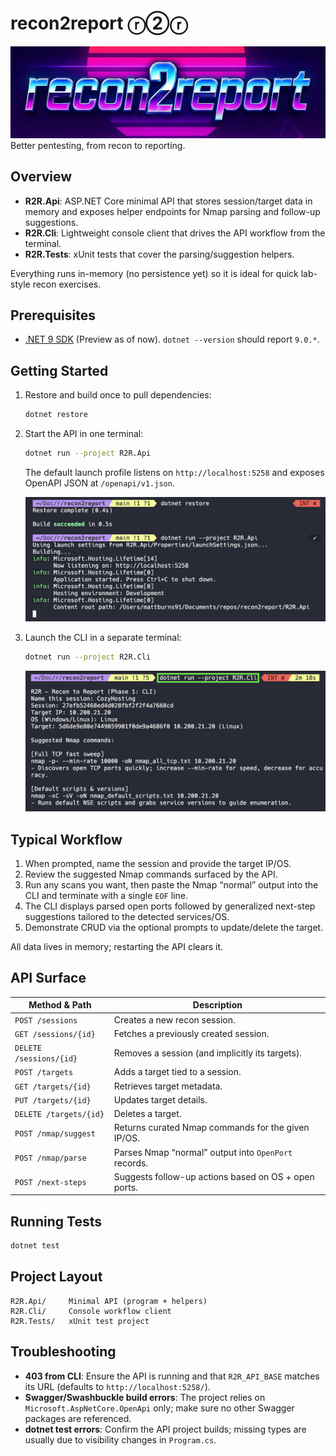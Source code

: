 # recon2report ⓡ②ⓡ
![img1](./assets/r2r-logo.png)
Better pentesting, from recon to reporting.

## Overview
- **R2R.Api**: ASP.NET Core minimal API that stores session/target data in memory and exposes helper endpoints for Nmap parsing and follow-up suggestions.
- **R2R.Cli**: Lightweight console client that drives the API workflow from the terminal.
- **R2R.Tests**: xUnit tests that cover the parsing/suggestion helpers.

Everything runs in-memory (no persistence yet) so it is ideal for quick lab-style recon exercises.

## Prerequisites
- [.NET 9 SDK](https://dotnet.microsoft.com/) (Preview as of now). `dotnet --version` should report `9.0.*`.

## Getting Started
1. Restore and build once to pull dependencies:
   ```bash
   dotnet restore
   ```
2. Start the API in one terminal:
   ```bash
   dotnet run --project R2R.Api
   ```
   The default launch profile listens on `http://localhost:5258` and exposes OpenAPI JSON at `/openapi/v1.json`.

   ![img2](/assets/step-1.png)
3. Launch the CLI in a separate terminal:
   ```bash
   dotnet run --project R2R.Cli
   ```
   ![img3](/assets/step-2.png)

## Typical Workflow
1. When prompted, name the session and provide the target IP/OS.
2. Review the suggested Nmap commands surfaced by the API.
3. Run any scans you want, then paste the Nmap “normal” output into the CLI and terminate with a single `EOF` line.
4. The CLI displays parsed open ports followed by generalized next-step suggestions tailored to the detected services/OS.
5. Demonstrate CRUD via the optional prompts to update/delete the target.

All data lives in memory; restarting the API clears it.

## API Surface
| Method & Path            | Description                                              |
| ------------------------ | -------------------------------------------------------- |
| `POST /sessions`         | Creates a new recon session.                             |
| `GET /sessions/{id}`     | Fetches a previously created session.                    |
| `DELETE /sessions/{id}`  | Removes a session (and implicitly its targets).          |
| `POST /targets`          | Adds a target tied to a session.                         |
| `GET /targets/{id}`      | Retrieves target metadata.                               |
| `PUT /targets/{id}`      | Updates target details.                                  |
| `DELETE /targets/{id}`   | Deletes a target.                                        |
| `POST /nmap/suggest`     | Returns curated Nmap commands for the given IP/OS.       |
| `POST /nmap/parse`       | Parses Nmap “normal” output into `OpenPort` records.     |
| `POST /next-steps`       | Suggests follow-up actions based on OS + open ports.     |

## Running Tests
```bash
dotnet test
```

## Project Layout
```
R2R.Api/     Minimal API (program + helpers)
R2R.Cli/     Console workflow client
R2R.Tests/   xUnit test project
```

## Troubleshooting
- **403 from CLI**: Ensure the API is running and that `R2R_API_BASE` matches its URL (defaults to `http://localhost:5258/`).
- **Swagger/Swashbuckle build errors**: The project relies on `Microsoft.AspNetCore.OpenApi` only; make sure no other Swagger packages are referenced.
- **dotnet test errors**: Confirm the API project builds; missing types are usually due to visibility changes in `Program.cs`.
